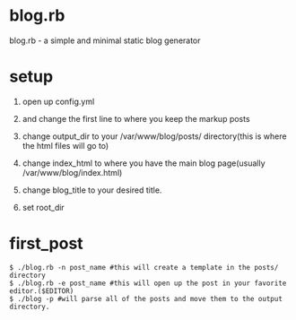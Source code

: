 blog.rb
=======

blog.rb - a simple and minimal static blog generator

setup
=======
1. open up config.yml 

2. and change the first line to where you keep the markup posts

3. change output_dir to your /var/www/blog/posts/ directory(this is where the html files will go to)

4. change index_html to where you have the main blog page(usually /var/www/blog/index.html)

5. change blog_title to your desired title.

6. set root_dir

first_post
=======
```shell
$ ./blog.rb -n post_name #this will create a template in the posts/ directory
$ ./blog.rb -e post_name #this will open up the post in your favorite editor.($EDITOR)
$ ./blog -p #will parse all of the posts and move them to the output directory.
```

